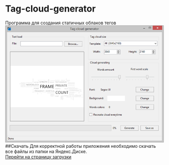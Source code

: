 # Tag-cloud-generator
Программа для создания статичных облаков тегов </br>
![Программа для создания статичных облаков тегов](/img/Preview.png)
##Скачать
Для корректной работы приложения необходимо скачать все файлы из папки на Яндекс.Диске.</br>
[Перейти на страницу загрузки](https://yadi.sk/d/6kvSSizzr2yRc)
